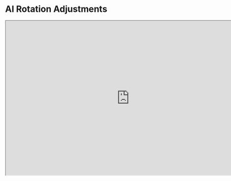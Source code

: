 # AI Rotation Adjustments

<p><iframe title="YouTube video player" src="https://www.youtube.com/embed/xDz61rcZ_ss?si=spekb2qN-c0cCEsD" width="800" height="500" allowfullscreen="allowfullscreen" allow="accelerometer; autoplay; clipboard-write; encrypted-media; gyroscope; picture-in-picture; web-share"></iframe></p>